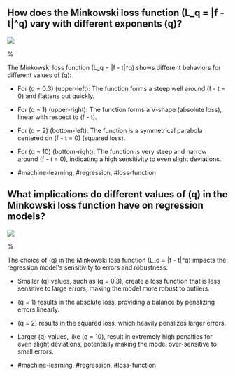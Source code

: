 ## How does the Minkowski loss function \(L_q = |f - t|^q\) vary with different exponents \(q\)?

![](https://cdn.mathpix.com/cropped/2024_05_26_39f071919089f32e7ef4g-1.jpg?height=1096&width=1512&top_left_y=209&top_left_x=148)

%

The Minkowski loss function \(L_q = |f - t|^q\) shows different behaviors for different values of \(q\):

- For \(q = 0.3\) (upper-left): The function forms a steep well around \(f - t = 0\) and flattens out quickly.
- For \(q = 1\) (upper-right): The function forms a V-shape (absolute loss), linear with respect to \(f - t\).
- For \(q = 2\) (bottom-left): The function is a symmetrical parabola centered on \(f - t = 0\) (squared loss).
- For \(q = 10\) (bottom-right): The function is very steep and narrow around \(f - t = 0\), indicating a high sensitivity to even slight deviations.

- #machine-learning, #regression, #loss-function

## What implications do different values of \(q\) in the Minkowski loss function have on regression models?

![](https://cdn.mathpix.com/cropped/2024_05_26_39f071919089f32e7ef4g-1.jpg?height=1096&width=1512&top_left_y=209&top_left_x=148)

%

The choice of \(q\) in the Minkowski loss function \(L_q = |f - t|^q\) impacts the regression model's sensitivity to errors and robustness:

- Smaller \(q\) values, such as \(q = 0.3\), create a loss function that is less sensitive to large errors, making the model more robust to outliers.
- \(q = 1\) results in the absolute loss, providing a balance by penalizing errors linearly.
- \(q = 2\) results in the squared loss, which heavily penalizes larger errors.
- Larger \(q\) values, like \(q = 10\), result in extremely high penalties for even slight deviations, potentially making the model over-sensitive to small errors.

- #machine-learning, #regression, #loss-function